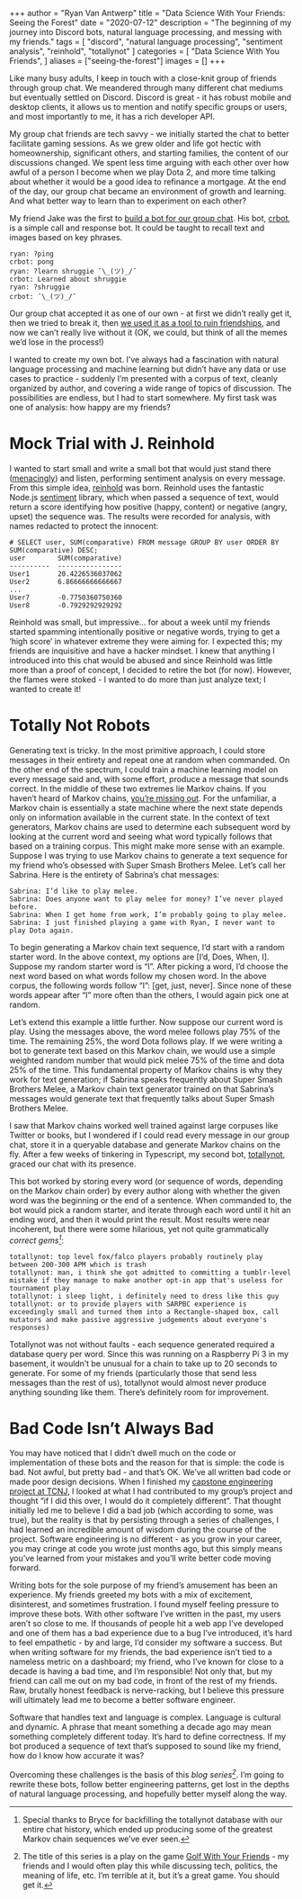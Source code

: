+++
author = "Ryan Van Antwerp"
title = "Data Science With Your Friends: Seeing the Forest"
date = "2020-07-12"
description = "The beginning of my journey into Discord bots, natural language processing, and messing with my friends."
tags = [
    "discord",
    "natural language processing",
    "sentiment analysis",
    "reinhold",
    "totallynot"
]
categories = [
    "Data Science With You Friends",
]
aliases = ["seeing-the-forest"]
images  = []
+++

Like many busy adults, I keep in touch with a close-knit group of friends through group chat. We meandered through many different chat mediums but eventually settled on Discord. Discord is great - it has robust mobile and desktop clients, it allows us to mention and notify specific groups or users, and most importantly to me, it has a rich developer API. 

My group chat friends are tech savvy - we initially started the chat to better facilitate gaming sessions. As we grew older and life got hectic with homeownership, significant others, and starting families, the content of our discussions changed. We spent less time arguing with each other over how awful of a person I become when we play Dota 2, and more time talking about whether it would be a good idea to refinance a mortgage. At the end of the day, our group chat became an environment of growth and learning. And what better way to learn than to experiment on each other?

My friend Jake was the first to [build a bot for our group chat](https://www.bitlog.com/2017/03/31/techniques-for-effectively-growing-small-programs/). His bot, [crbot](https://github.com/jakevoytko/crbot), is a simple call and response bot. It could be taught to recall text and images based on key phrases.

```
ryan: ?ping
crbot: pong
ryan: ?learn shruggie ¯\_(ツ)_/¯
crbot: Learned about shruggie
ryan: ?shruggie
crbot: ¯\_(ツ)_/¯
```

Our group chat accepted it as one of our own - at first we didn’t really get it, then we tried to break it, then [we used it as a tool to ruin friendships](https://www.bitlog.com/2017/05/31/my-friends-trolled-each-other-with-my-discord-bot-and-how-we-fixed-it/), and now we can’t really live without it (OK, we could, but think of all the memes we’d lose in the process!)

I wanted to create my own bot. I’ve always had a fascination with natural language processing and machine learning but didn’t have any data or use cases to practice - suddenly I’m presented with a corpus of text, cleanly organized by author, and covering a wide range of topics of discussion. The possibilities are endless, but I had to start somewhere. My first task was one of analysis: how happy are my friends?

# Mock Trial with J. Reinhold

I wanted to start small and write a small bot that would just stand there ([menacingly](https://www.youtube.com/watch?v=LPmzRa-sXQs)) and listen, performing sentiment analysis on every message. From this simple idea, [reinhold](https://github.com/drvan/reinhold/tree/e3b47c908282b9d86a2871fc3e239abeb11d4c72) was born. Reinhold uses the fantastic Node.js [sentiment](https://github.com/thisandagain/sentiment) library, which when passed a sequence of text, would return a score identifying how positive (happy, content) or negative (angry, upset) the sequence was. The results were recorded for analysis, with names redacted to protect the innocent:

```
# SELECT user, SUM(comparative) FROM message GROUP BY user ORDER BY SUM(comparative) DESC;
user        SUM(comparative)
----------  ----------------
User1       20.4226536037062
User2       6.86666666666667
...
User7       -0.7750360750360
User8       -0.7929292929292 
```

Reinhold was small, but impressive... for about a week until my friends started spamming intentionally positive or negative words, trying to get a ‘high score’ in whatever extreme they were aiming for. I expected this; my friends are inquisitive and have a hacker mindset. I knew that anything I introduced into this chat would be abused and since Reinhold was little more than a proof of concept, I decided to retire the bot (for now). However, the flames were stoked - I wanted to do more than just analyze text; I wanted to create it!

# Totally Not Robots
Generating text is tricky. In the most primitive approach, I could store messages in their entirety and repeat one at random when commanded. On the other end of the spectrum, I could train a machine learning model on every message said and, with some effort, produce a message that sounds correct. In the middle of these two extremes lie Markov chains. If you haven’t heard of Markov chains, [you’re missing out](https://filiph.github.io/markov/). For the unfamiliar, a Markov chain is essentially a state machine where the next state depends only on information available in the current state. In the context of text generators, Markov chains are used to determine each subsequent word by looking at the current word and seeing what word typically follows that based on a training corpus. This might make more sense with an example. Suppose I was trying to use Markov chains to generate a text sequence for my friend who’s obsessed with Super Smash Brothers Melee. Let’s call her Sabrina. Here is the entirety of Sabrina’s chat messages:

```
Sabrina: I’d like to play melee.
Sabrina: Does anyone want to play melee for money? I’ve never played before.
Sabrina: When I get home from work, I’m probably going to play melee.
Sabrina: I just finished playing a game with Ryan, I never want to play Dota again.
```

To begin generating a Markov chain text sequence, I’d start with a random starter word. In the above context, my options are [I’d, Does, When, I]. Suppose my random starter word is “I”. After picking a word, I’d choose the next word based on what words follow my chosen word. In the above corpus, the following words follow “I”: [get, just, never]. Since none of these words appear after “I” more often than the others, I would again pick one at random.

Let’s extend this example a little further. Now suppose our current word is play. Using the messages above, the word melee follows play 75% of the time. The remaining 25%, the word Dota follows play. If we were writing a bot to generate text based on this Markov chain, we would use a simple weighted random number that would pick melee 75% of the time and dota 25% of the time. This fundamental property of Markov chains is why they work for text generation; if Sabrina speaks frequently about Super Smash Brothers Melee, a Markov chain text generator trained on that Sabrina’s messages would generate text that frequently talks about Super Smash Brothers Melee.

I saw that Markov chains worked well trained against large corpuses like Twitter or books, but I wondered if I could read every message in our group chat, store it in a queryable database and generate Markov chains on the fly. After a few weeks of tinkering in Typescript, my second bot, [totallynot](https://github.com/drvan/totallynot), graced our chat with its presence.

This bot worked by storing every word (or sequence of words, depending on the Markov chain order) by every author along with whether the given word was the beginning or the end of a sentence. When commanded to, the bot would pick a random starter, and iterate through each word until it hit an ending word, and then it would print the result. Most results were near incoherent, but there were some hilarious, yet not quite grammatically <cite>correct gems[^1]</cite>:

```
totallynot: top level fox/falco players probably routinely play between 200-300 APM which is trash
totallynot: man, i think she got admitted to committing a tumblr-level mistake if they manage to make another opt-in app that's useless for tournament play
totallynot: i sleep light, i definitely need to dress like this guy
totallynot: or to provide players with SARPBC experience is exceedingly small and turned them into a Rectangle-shaped box, call mutators and make passive aggressive judgements about everyone's responses)
```

Totallynot was not without faults - each sequence generated required a database query per word. Since this was running on a Raspberry Pi 3 in my basement, it wouldn’t be unusual for a chain to take up to 20 seconds to generate. For some of my friends (particularly those that send less messages than the rest of us), totallynot would almost never produce anything sounding like them. There’s definitely room for improvement.

# Bad Code Isn’t Always Bad

You may have noticed that I didn’t dwell much on the code or implementation of these bots and the reason for that is simple: the code is bad. Not awful, but pretty bad - and that’s OK. We’ve all written bad code or made poor design decisions. When I finished my [capstone engineering project at TCNJ](https://engineering.tcnj.edu/2009/10/06/tcnj-solar-boat/), I looked at what I had contributed to my group’s project and thought “if I did this over, I would do it completely different”. That thought initially led me to believe I did a bad job (which according to some, was true), but the reality is that by persisting through a series of challenges, I had learned an incredible amount of wisdom during the course of the project. Software engineering is no different - as you grow in your career, you may cringe at code you wrote just months ago, but this simply means you’ve learned from your mistakes and you’ll write better code moving forward.

Writing bots for the sole purpose of my friend’s amusement has been an experience. My friends greeted my bots with a mix of excitement, disinterest, and sometimes frustration. I found myself feeling pressure to improve these bots. With other software I’ve written in the past, my users aren’t so close to me. If thousands of people hit a web app I’ve developed and one of them has a bad experience due to a bug I’ve introduced, it’s hard to feel empathetic - by and large, I’d consider my software a success. But when writing software for my friends, the bad experience isn’t tied to a nameless metric on a dashboard; my friend, who I’ve known for close to a decade is having a bad time, and I’m responsible! Not only that, but my friend can call me out on my bad code, in front of the rest of my friends. Raw, brutally honest feedback is nerve-racking, but I believe this pressure will ultimately lead me to become a better software engineer.

Software that handles text and language is complex. Language is cultural and dynamic. A phrase that meant something a decade ago may mean something completely different today. It’s hard to define correctness. If my bot produced a sequence of text that’s supposed to sound like my friend, how do I know how accurate it was? 

Overcoming these challenges is the basis of this <cite>blog series[^2]</cite>. I’m going to rewrite these bots, follow better engineering patterns, get lost in the depths of natural language processing, and hopefully better myself along the way.

[^1]: Special thanks to Bryce for backfilling the totallynot database with our entire chat history, which ended up producing some of the greatest Markov chain sequences we’ve ever seen.
[^2]: The title of this series is a play on the game [Golf With Your Friends](https://store.steampowered.com/app/431240/Golf_With_Your_Friends/) - my friends and I would often play this while discussing tech, politics, the meaning of life, etc. I’m terrible at it, but it’s a great game. You should get it.
